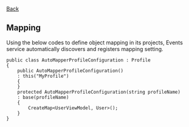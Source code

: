 [Back](../dotnet_core.md)

## Mapping 

Using the below codes to define object mapping in its projects, Events service automatically discovers and registers mapping setting.

```
public class AutoMapperProfileConfiguration : Profile
{
    public AutoMapperProfileConfiguration()
    : this("MyProfile")
    {
    }
    protected AutoMapperProfileConfiguration(string profileName)
    : base(profileName)
    {
        CreateMap<UserViewModel, User>();
    }
}
```